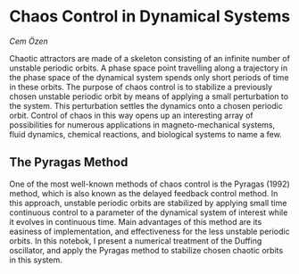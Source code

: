 # Chaos Control in Dynamical Systems

*Cem Özen*

Chaotic attractors are made of a skeleton consisting of an infinite number of unstable periodic orbits.
A phase space point travelling along a trajectory in the phase space of the dynamical system spends only
short periods of time in these orbits. The purpose of chaos control is to stabilize a previously
chosen unstable periodic orbit by means of applying a small perturbation to
the system. This perturbation settles the dynamics onto a chosen periodic orbit. Control of chaos in this way opens up an interesting array of possibilities for numerous applications in magneto-mechanical systems, fluid dynamics, chemical reactions, and biological systems to name a few. 

## The Pyragas Method

One of the most well-known methods of chaos control is the Pyragas (1992) method, which is also known as the delayed feedback control method. In this approach,  unstable periodic orbits are stabilized by applying small time continuous control to a parameter of the dynamical system of interest while it evolves in continuous time. Main advantages of this method are its easiness of implementation, and effectiveness for the less unstable periodic orbits. In this notebok, I present a numerical treatment of the Duffing oscillator, and apply the Pyragas method to stabilize chosen chaotic orbits in this system.
